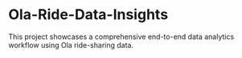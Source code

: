 # Ola-Ride-Data-Insights
This project showcases a comprehensive end-to-end data analytics workflow using Ola ride-sharing data.
